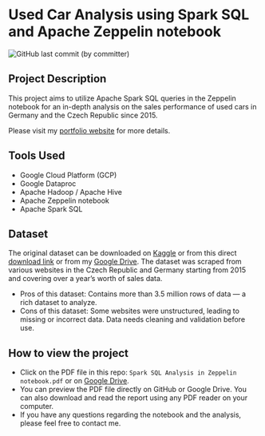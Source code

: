 # Used Car Analysis using Spark SQL and Apache Zeppelin notebook

![GitHub last commit (by committer)](https://img.shields.io/github/last-commit/longbytes/used-car-analysis-spark-sql)

## Project Description
This project aims to utilize Apache Spark SQL queries in the Zeppelin notebook for an in-depth analysis on the sales performance of used cars in Germany and the Czech Republic since 2015.

Please visit my [portfolio website](https://www.longnguyendata.com/project/used-car-analysis-using-spark-sql/) for more details.

## Tools Used
* Google Cloud Platform (GCP)
* Google Dataproc
* Apache Hadoop / Apache Hive
* Apache Zeppelin notebook
* Apache Spark SQL

## Dataset
The original dataset can be downloaded on [Kaggle](https://www.kaggle.com/datasets/mirosval/personal-cars-classifieds) or from this direct [download link](https://tinyurl.com/ClassifiedCars) or from my [Google Drive](https://tinyurl.com/ClassifiedCars). The dataset was scraped from various websites in the Czech Republic and Germany starting from 2015 and covering over a year’s worth of sales data.
- Pros of this dataset: Contains more than 3.5 million rows of data — a rich dataset to analyze.
- Cons of this dataset: Some websites were unstructured, leading to missing or incorrect data. Data needs cleaning and validation before use.

## How to view the project
- Click on the PDF file in this repo: `Spark SQL Analysis in Zeppelin notebook.pdf` or on [Google Drive](https://drive.google.com/file/d/12JP9IiPKnNr67tlbn-kRxKyC1QWrdGzQ/view?usp=sharing).
- You can preview the PDF file directly on GitHub or Google Drive. You can also download and read the report using any PDF reader on your computer.
- If you have any questions regarding the notebook and the analysis, please feel free to contact me.
